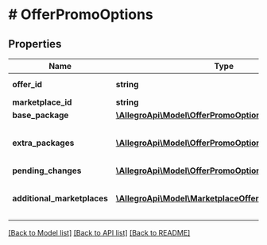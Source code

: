 # # OfferPromoOptions

## Properties

Name | Type | Description | Notes
------------ | ------------- | ------------- | -------------
**offer_id** | **string** | Offer identifier | [optional]
**marketplace_id** | **string** |  | [optional]
**base_package** | [**\AllegroApi\Model\OfferPromoOption**](OfferPromoOption.md) |  | [optional]
**extra_packages** | [**\AllegroApi\Model\OfferPromoOption[]**](OfferPromoOption.md) | Extra promotion packages set on offer. | [optional]
**pending_changes** | [**\AllegroApi\Model\OfferPromoOptionsPendingChanges**](OfferPromoOptionsPendingChanges.md) |  | [optional]
**additional_marketplaces** | [**\AllegroApi\Model\MarketplaceOfferPromoOption[]**](MarketplaceOfferPromoOption.md) | Promo packages on additional marketplaces | [optional]

[[Back to Model list]](../../README.md#models) [[Back to API list]](../../README.md#endpoints) [[Back to README]](../../README.md)
